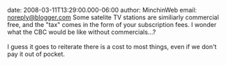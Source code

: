 date: 2008-03-11T13:29:00.000-06:00
author: MinchinWeb
email: noreply@blogger.com
Some satelite TV stations are similiarly commercial free, and the "tax" comes in the form of your subscription fees. I wonder what the CBC would be like without commercials...?<BR/><BR/>I guess it goes to reiterate there is a cost to most things, even if we don't pay it out of pocket.